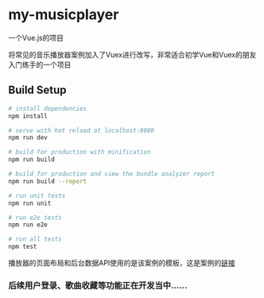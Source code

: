 # my-musicplayer

一个Vue.js的项目

将常见的音乐播放器案例加入了Vuex进行改写，非常适合初学Vue和Vuex的朋友入门练手的一个项目

## Build Setup

``` bash
# install dependencies
npm install

# serve with hot reload at localhost:8080
npm run dev

# build for production with minification
npm run build

# build for production and view the bundle analyzer report
npm run build --report

# run unit tests
npm run unit

# run e2e tests
npm run e2e

# run all tests
npm test
```

播放器的页面布局和后台数据API使用的是该案例的模板，这是案例的[链接](http://www.autumnfish.cn/yuemusic//index.html)

### 后续用户登录、歌曲收藏等功能正在开发当中......

